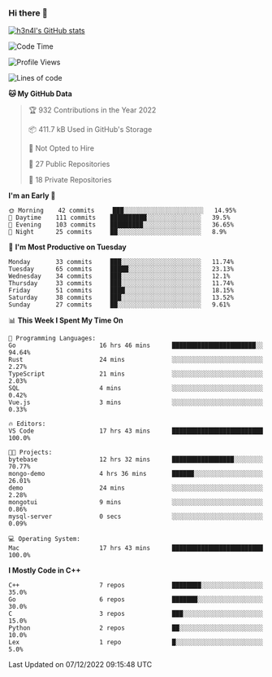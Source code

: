 ### Hi there 👋

[![h3n4l's GitHub stats](https://github-readme-stats.vercel.app/api?username=h3n4l&count_private=true&show_icons=true&theme=radical)](https://github.com/h3n4l/github-readme-stats)

<!--START_SECTION:waka-->
![Code Time](http://img.shields.io/badge/Code%20Time-796%20hrs%207%20mins-blue)

![Profile Views](http://img.shields.io/badge/Profile%20Views-0-blue)

![Lines of code](https://img.shields.io/badge/From%20Hello%20World%20I%27ve%20Written-44%20Thousand%20lines%20of%20code-blue)

**🐱 My GitHub Data** 

> 🏆 932 Contributions in the Year 2022
 > 
> 📦 411.7 kB Used in GitHub's Storage 
 > 
> 🚫 Not Opted to Hire
 > 
> 📜 27 Public Repositories 
 > 
> 🔑 18 Private Repositories  
 > 
**I'm an Early 🐤** 

```text
🌞 Morning    42 commits     ███░░░░░░░░░░░░░░░░░░░░░░   14.95% 
🌆 Daytime    111 commits    ██████████░░░░░░░░░░░░░░░   39.5% 
🌃 Evening    103 commits    █████████░░░░░░░░░░░░░░░░   36.65% 
🌙 Night      25 commits     ██░░░░░░░░░░░░░░░░░░░░░░░   8.9%

```
📅 **I'm Most Productive on Tuesday** 

```text
Monday       33 commits     ███░░░░░░░░░░░░░░░░░░░░░░   11.74% 
Tuesday      65 commits     █████░░░░░░░░░░░░░░░░░░░░   23.13% 
Wednesday    34 commits     ███░░░░░░░░░░░░░░░░░░░░░░   12.1% 
Thursday     33 commits     ███░░░░░░░░░░░░░░░░░░░░░░   11.74% 
Friday       51 commits     ████░░░░░░░░░░░░░░░░░░░░░   18.15% 
Saturday     38 commits     ███░░░░░░░░░░░░░░░░░░░░░░   13.52% 
Sunday       27 commits     ██░░░░░░░░░░░░░░░░░░░░░░░   9.61%

```


📊 **This Week I Spent My Time On** 

```text
💬 Programming Languages: 
Go                       16 hrs 46 mins      ███████████████████████░░   94.64% 
Rust                     24 mins             ░░░░░░░░░░░░░░░░░░░░░░░░░   2.27% 
TypeScript               21 mins             ░░░░░░░░░░░░░░░░░░░░░░░░░   2.03% 
SQL                      4 mins              ░░░░░░░░░░░░░░░░░░░░░░░░░   0.42% 
Vue.js                   3 mins              ░░░░░░░░░░░░░░░░░░░░░░░░░   0.33%

🔥 Editors: 
VS Code                  17 hrs 43 mins      █████████████████████████   100.0%

🐱‍💻 Projects: 
bytebase                 12 hrs 32 mins      █████████████████░░░░░░░░   70.77% 
mongo-demo               4 hrs 36 mins       ██████░░░░░░░░░░░░░░░░░░░   26.01% 
demo                     24 mins             ░░░░░░░░░░░░░░░░░░░░░░░░░   2.28% 
mongotui                 9 mins              ░░░░░░░░░░░░░░░░░░░░░░░░░   0.86% 
mysql-server             0 secs              ░░░░░░░░░░░░░░░░░░░░░░░░░   0.09%

💻 Operating System: 
Mac                      17 hrs 43 mins      █████████████████████████   100.0%

```

**I Mostly Code in C++** 

```text
C++                      7 repos             ████████░░░░░░░░░░░░░░░░░   35.0% 
Go                       6 repos             ███████░░░░░░░░░░░░░░░░░░   30.0% 
C                        3 repos             ███░░░░░░░░░░░░░░░░░░░░░░   15.0% 
Python                   2 repos             ██░░░░░░░░░░░░░░░░░░░░░░░   10.0% 
Lex                      1 repo              █░░░░░░░░░░░░░░░░░░░░░░░░   5.0%

```



 Last Updated on 07/12/2022 09:15:48 UTC
<!--END_SECTION:waka-->

